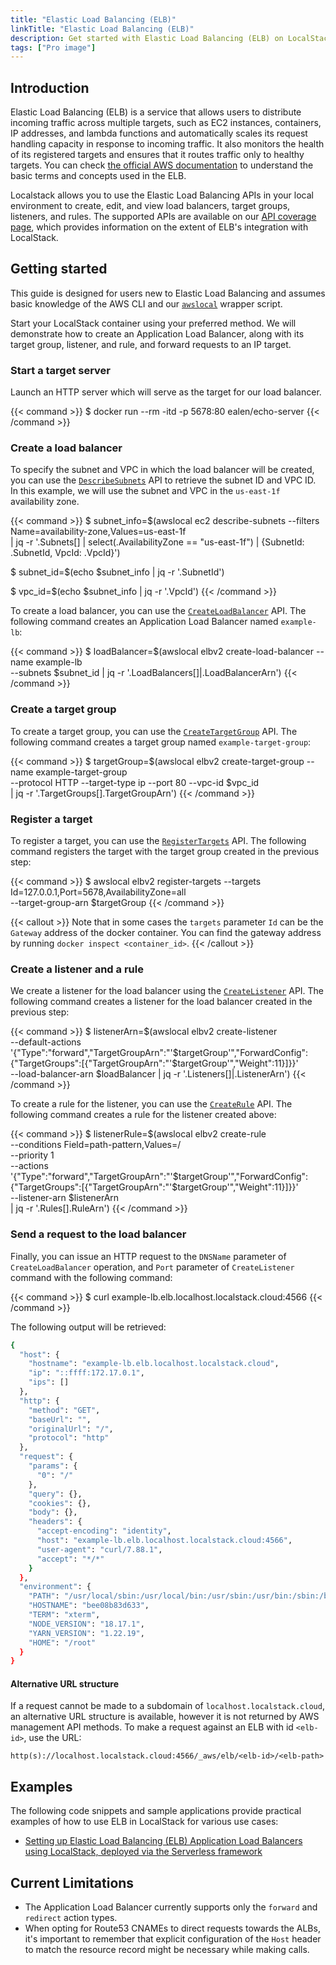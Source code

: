 ```yaml
---
title: "Elastic Load Balancing (ELB)"
linkTitle: "Elastic Load Balancing (ELB)"
description: Get started with Elastic Load Balancing (ELB) on LocalStack
tags: ["Pro image"]
---
```


## Introduction

Elastic Load Balancing (ELB) is a service that allows users to distribute incoming traffic across multiple targets, such as EC2 instances, containers, IP addresses, and lambda functions and automatically scales its request handling capacity in response to incoming traffic.
It also monitors the health of its registered targets and ensures that it routes traffic only to healthy targets.
You can check [the official AWS documentation](https://docs.aws.amazon.com/elasticloadbalancing/latest/userguide/what-is-load-balancing.html) to understand the basic terms and concepts used in the ELB.

Localstack allows you to use the Elastic Load Balancing APIs in your local environment to create, edit, and view load balancers, target groups, listeners, and rules.
The supported APIs are available on our [API coverage page](https://docs.localstack.cloud/references/coverage/coverage_elbv2/), which provides information on the extent of ELB's integration with LocalStack.

## Getting started

This guide is designed for users new to Elastic Load Balancing and assumes basic knowledge of the AWS CLI and our [`awslocal`](https://github.com/localstack/awscli-local) wrapper script.

Start your LocalStack container using your preferred method.
We will demonstrate how to create an Application Load Balancer, along with its target group, listener, and rule, and forward requests to an IP target.

### Start a target server

Launch an HTTP server which will serve as the target for our load balancer.

{{< command >}}
$ docker run --rm -itd -p 5678:80 ealen/echo-server
{{< /command >}}

### Create a load balancer

To specify the subnet and VPC in which the load balancer will be created, you can use the [`DescribeSubnets`](https://docs.aws.amazon.com/elasticloadbalancing/latest/APIReference/API_DescribeSubnets.html) API to retrieve the subnet ID and VPC ID.
In this example, we will use the subnet and VPC in the `us-east-1f` availability zone.

{{< command >}}
$ subnet_info=$(awslocal ec2 describe-subnets --filters Name=availability-zone,Values=us-east-1f \
    | jq -r '.Subnets[] | select(.AvailabilityZone == "us-east-1f") | {SubnetId: .SubnetId, VpcId: .VpcId}')

$ subnet_id=$(echo $subnet_info | jq -r '.SubnetId')

$ vpc_id=$(echo $subnet_info | jq -r '.VpcId')
{{< /command >}}

To create a load balancer, you can use the [`CreateLoadBalancer`](https://docs.aws.amazon.com/elasticloadbalancing/latest/APIReference/API_CreateLoadBalancer.html) API.
The following command creates an Application Load Balancer named `example-lb`:

{{< command >}}
$ loadBalancer=$(awslocal elbv2 create-load-balancer --name example-lb \
    --subnets $subnet_id | jq -r '.LoadBalancers[]|.LoadBalancerArn')
{{< /command >}}

### Create a target group

To create a target group, you can use the [`CreateTargetGroup`](https://docs.aws.amazon.com/elasticloadbalancing/latest/APIReference/API_CreateTargetGroup.html) API.
The following command creates a target group named `example-target-group`:

{{< command >}}
$ targetGroup=$(awslocal elbv2 create-target-group --name example-target-group \
    --protocol HTTP --target-type ip --port 80 --vpc-id $vpc_id \
    | jq -r '.TargetGroups[].TargetGroupArn')
{{< /command >}}

### Register a target

To register a target, you can use the [`RegisterTargets`](https://docs.aws.amazon.com/elasticloadbalancing/latest/APIReference/API_RegisterTargets.html) API.
The following command registers the target with the target group created in the previous step:

{{< command >}}
$ awslocal elbv2 register-targets --targets Id=127.0.0.1,Port=5678,AvailabilityZone=all \
    --target-group-arn $targetGroup
{{< /command >}}

{{< callout >}}
Note that in some cases the `targets` parameter `Id` can be the `Gateway` address of the docker container.
You can find the gateway address by running `docker inspect <container_id>`.
{{< /callout >}}

### Create a listener and a rule

We create a listener for the load balancer using the [`CreateListener`](https://docs.aws.amazon.com/elasticloadbalancing/latest/APIReference/API_CreateListener.html) API.
The following command creates a listener for the load balancer created in the previous step:

{{< command >}}
$ listenerArn=$(awslocal elbv2 create-listener \
        --default-actions '{"Type":"forward","TargetGroupArn":"'$targetGroup'","ForwardConfig":{"TargetGroups":[{"TargetGroupArn":"'$targetGroup'","Weight":11}]}}' \
        --load-balancer-arn $loadBalancer | jq -r '.Listeners[]|.ListenerArn')
{{< /command >}}

To create a rule for the listener, you can use the [`CreateRule`](https://docs.aws.amazon.com/elasticloadbalancing/latest/APIReference/API_CreateRule.html) API.
The following command creates a rule for the listener created above:

{{< command >}}
$ listenerRule=$(awslocal elbv2 create-rule \
        --conditions Field=path-pattern,Values=/ \
        --priority 1 \
        --actions '{"Type":"forward","TargetGroupArn":"'$targetGroup'","ForwardConfig":{"TargetGroups":[{"TargetGroupArn":"'$targetGroup'","Weight":11}]}}' \
        --listener-arn $listenerArn \
    | jq -r '.Rules[].RuleArn')
{{< /command >}}

### Send a request to the load balancer

Finally, you can issue an HTTP request to the `DNSName` parameter of `CreateLoadBalancer` operation, and `Port` parameter of `CreateListener` command with the following command:

{{< command >}}
$ curl example-lb.elb.localhost.localstack.cloud:4566
{{< /command >}}

The following output will be retrieved:

```bash
{
  "host": {
    "hostname": "example-lb.elb.localhost.localstack.cloud",
    "ip": "::ffff:172.17.0.1",
    "ips": []
  },
  "http": {
    "method": "GET",
    "baseUrl": "",
    "originalUrl": "/",
    "protocol": "http"
  },
  "request": {
    "params": {
      "0": "/"
    },
    "query": {},
    "cookies": {},
    "body": {},
    "headers": {
      "accept-encoding": "identity",
      "host": "example-lb.elb.localhost.localstack.cloud:4566",
      "user-agent": "curl/7.88.1",
      "accept": "*/*"
    }
  },
  "environment": {
    "PATH": "/usr/local/sbin:/usr/local/bin:/usr/sbin:/usr/bin:/sbin:/bin",
    "HOSTNAME": "bee08b83d633",
    "TERM": "xterm",
    "NODE_VERSION": "18.17.1",
    "YARN_VERSION": "1.22.19",
    "HOME": "/root"
  }
}
```

#### Alternative URL structure

If a request cannot be made to a subdomain of `localhost.localstack.cloud`, an alternative URL structure is available, however it is not returned by AWS management API methods.
To make a request against an ELB with id `<elb-id>`, use the URL:

```
http(s)://localhost.localstack.cloud:4566/_aws/elb/<elb-id>/<elb-path>
```

## Examples

The following code snippets and sample applications provide practical examples of how to use ELB in LocalStack for various use cases:

- [Setting up Elastic Load Balancing (ELB) Application Load Balancers using LocalStack, deployed via the Serverless framework](https://docs.localstack.cloud/tutorials/elb-load-balancing/)

## Current Limitations

- The Application Load Balancer currently supports only the `forward` and `redirect` action types.
- When opting for Route53 CNAMEs to direct requests towards the ALBs, it's important to remember that explicit configuration of the `Host` header to match the resource record might be necessary while making calls.
